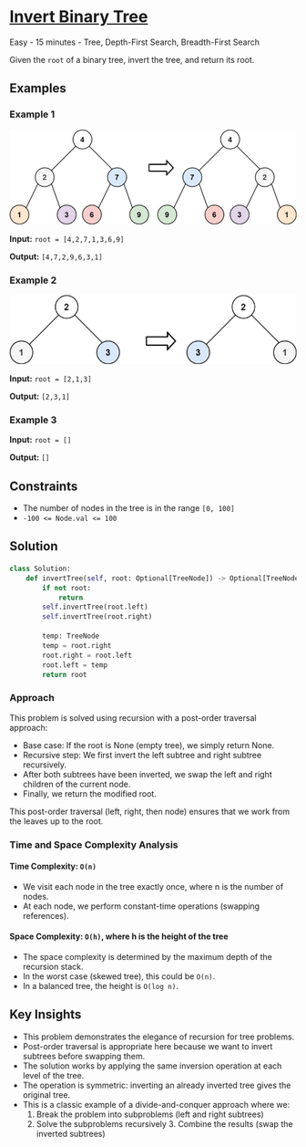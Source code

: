 # [Invert Binary Tree](https://leetcode.com/problems/invert-binary-tree/)

Easy - 15 minutes - Tree, Depth-First Search, Breadth-First Search

Given the `root` of a binary tree, invert the tree, and return its root.

## Examples

### Example 1

![Invert Binary Tree Example 1](assets/invert_binary_tree_example1.jpg)

**Input:** `root = [4,2,7,1,3,6,9]`

**Output:** `[4,7,2,9,6,3,1]`

### Example 2

![Invert Binary Tree Example 2](assets/invert_binary_tree_example2.jpg)

**Input:** `root = [2,1,3]`

**Output:** `[2,3,1]`

### Example 3

**Input:** `root = []`

**Output:** `[]`

## Constraints

- The number of nodes in the tree is in the range `[0, 100]`
- `-100 <= Node.val <= 100`

## Solution

```python
class Solution:
    def invertTree(self, root: Optional[TreeNode]) -> Optional[TreeNode]:
        if not root:
            return
        self.invertTree(root.left)
        self.invertTree(root.right)

        temp: TreeNode
        temp = root.right
        root.right = root.left
        root.left = temp
        return root
```

### Approach

This problem is solved using recursion with a post-order traversal approach:

- Base case: If the root is None (empty tree), we simply return None.
- Recursive step: We first invert the left subtree and right subtree recursively.
- After both subtrees have been inverted, we swap the left and right children of the current node.
- Finally, we return the modified root.

This post-order traversal (left, right, then node) ensures that we work from the leaves up to the root.

### Time and Space Complexity Analysis

#### Time Complexity: `O(n)`

- We visit each node in the tree exactly once, where n is the number of nodes.
- At each node, we perform constant-time operations (swapping references).

#### Space Complexity: `O(h)`, where h is the height of the tree

- The space complexity is determined by the maximum depth of the recursion stack.
- In the worst case (skewed tree), this could be `O(n)`.
- In a balanced tree, the height is `O(log n)`.

## Key Insights

- This problem demonstrates the elegance of recursion for tree problems.
- Post-order traversal is appropriate here because we want to invert subtrees before swapping them.
- The solution works by applying the same inversion operation at each level of the tree.
- The operation is symmetric: inverting an already inverted tree gives the original tree.
- This is a classic example of a divide-and-conquer approach where we:
  1. Break the problem into subproblems (left and right subtrees)
  2. Solve the subproblems recursively
      3. Combine the results (swap the inverted subtrees)
